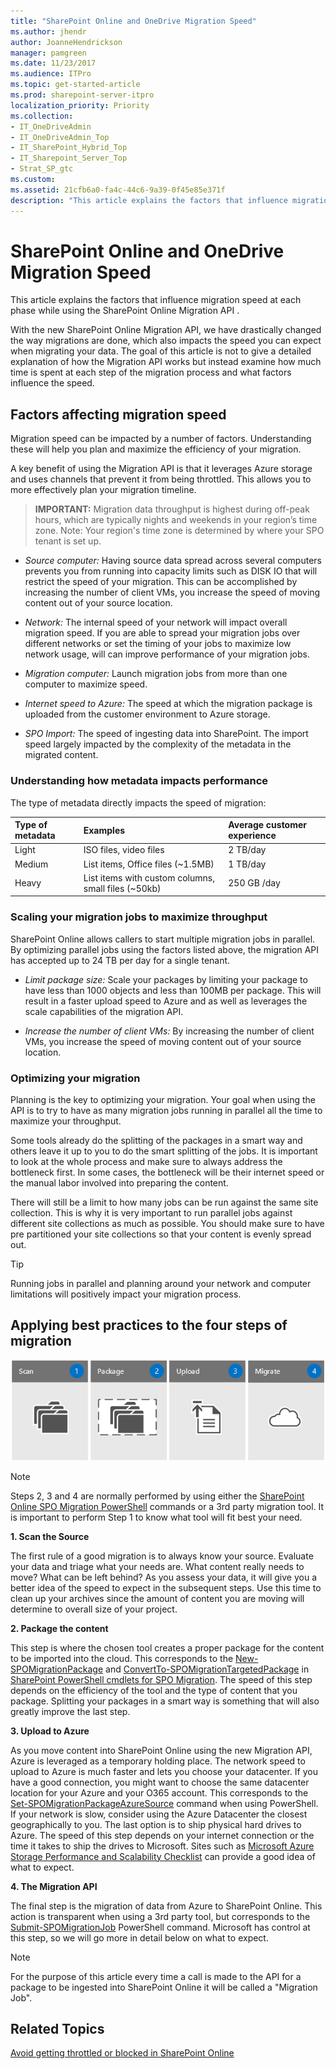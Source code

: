 ```yaml
---
title: "SharePoint Online and OneDrive Migration Speed"
ms.author: jhendr
author: JoanneHendrickson
manager: pamgreen
ms.date: 11/23/2017
ms.audience: ITPro
ms.topic: get-started-article
ms.prod: sharepoint-server-itpro
localization_priority: Priority
ms.collection:
- IT_OneDriveAdmin
- IT_OneDriveAdmin_Top
- IT_SharePoint_Hybrid_Top
- IT_Sharepoint_Server_Top
- Strat_SP_gtc
ms.custom: 
ms.assetid: 21cfb6a0-fa4c-44c6-9a39-0f45e85e371f
description: "This article explains the factors that influence migration speed at each phase while using the SharePoint Online Migration API ."
---
```


# SharePoint Online and OneDrive Migration Speed

This article explains the factors that influence migration speed at each phase while using the SharePoint Online Migration API .
  
With the new SharePoint Online Migration API, we have drastically changed the way migrations are done, which also impacts the speed you can expect when migrating your data. The goal of this article is not to give a detailed explanation of how the Migration API works but instead examine how much time is spent at each step of the migration process and what factors influence the speed.
  
## Factors affecting migration speed

Migration speed can be impacted by a number of factors. Understanding these will help you plan and maximize the efficiency of your migration.
  
A key benefit of using the Migration API is that it leverages Azure storage and uses channels that prevent it from being throttled. This allows you to more effectively plan your migration timeline. 

> **IMPORTANT:**
> Migration data throughput is highest during off-peak hours, which are typically nights and weekends in your region’s time zone. Note: Your region's time zone is determined by where your SPO tenant is set up.
  
-  *Source computer:*  Having source data spread across several computers prevents you from running into capacity limits such as DISK IO that will restrict the speed of your migration. This can be accomplished by increasing the number of client VMs, you increase the speed of moving content out of your source location. 
    
-  *Network:*  The internal speed of your network will impact overall migration speed. If you are able to spread your migration jobs over different networks or set the timing of your jobs to maximize low network usage, will can improve performance of your migration jobs. 
    
-  *Migration computer:*  Launch migration jobs from more than one computer to maximize speed. 
    
-  *Internet speed to Azure:*  The speed at which the migration package is uploaded from the customer environment to Azure storage. 
    
-  *SPO Import:*  The speed of ingesting data into SharePoint. The import speed largely impacted by the complexity of the metadata in the migrated content. 
    
### Understanding how metadata impacts performance

The type of metadata directly impacts the speed of migration:
  
|**Type of metadata**|**Examples**|**Average customer experience**|
|:-----|:-----|:-----|
|Light  <br/> |ISO files, video files  <br/> |2 TB/day  <br/> |
|Medium  <br/> |List items, Office files (~1.5MB)  <br/> |1 TB/day  <br/> |
|Heavy  <br/> |List items with custom columns, small files (~50kb)  <br/> |250 GB /day  <br/> |
   
### Scaling your migration jobs to maximize throughput

SharePoint Online allows callers to start multiple migration jobs in parallel. By optimizing parallel jobs using the factors listed above, the migration API has accepted up to 24 TB per day for a single tenant.
  
-  *Limit package size:*  Scale your packages by limiting your package to have less than 1000 objects and less than 100MB per package. This will result in a faster upload speed to Azure and as well as leverages the scale capabilities of the migration API. 
    
-  *Increase the number of client VMs:*  By increasing the number of client VMs, you increase the speed of moving content out of your source location. 
    
### Optimizing your migration

Planning is the key to optimizing your migration. Your goal when using the API is to try to have as many migration jobs running in parallel all the time to maximize your throughput.
  
Some tools already do the splitting of the packages in a smart way and others leave it up to you to do the smart splitting of the jobs. It is important to look at the whole process and make sure to always address the bottleneck first. In some cases, the bottleneck will be their internet speed or the manual labor involved into preparing the content.
  
There will still be a limit to how many jobs can be run against the same site collection. This is why it is very important to run parallel jobs against different site collections as much as possible. You should make sure to have pre partitioned your site collections so that your content is evenly spread out.
  
> [!TIP]
> Running jobs in parallel and planning around your network and computer limitations will positively impact your migration process. 
  
## Applying best practices to the four steps of migration

![Four steps for a migration](media/44e0b6fb-c272-4587-857b-43840395e099.png)
  
> [!NOTE]
> Steps 2, 3 and 4 are normally performed by using either the [SharePoint Online SPO Migration PowerShell](http://go.microsoft.com/fwlink/?LinkID=619850&amp;clcid=0x409) commands or a 3rd party migration tool. It is important to perform Step 1 to know what tool will fit best your need. 
  
 **1. Scan the Source**
  
The first rule of a good migration is to always know your source. Evaluate your data and triage what your needs are. What content really needs to move? What can be left behind? As you assess your data, it will give you a better idea of the speed to expect in the subsequent steps. Use this time to clean up your archives since the amount of content you are moving will determine to overall size of your project.
  
 **2. Package the content**
  
This step is where the chosen tool creates a proper package for the content to be imported into the cloud. This corresponds to the [New-SPOMigrationPackage](http://go.microsoft.com/fwlink/?LinkID=619851&amp;clcid=0x409) and [ConvertTo-SPOMigrationTargetedPackage](http://go.microsoft.com/fwlink/?LinkID=619852&amp;clcid=0x409) in [SharePoint PowerShell cmdlets for SPO Migration](http://go.microsoft.com/fwlink/?LinkID=619850&amp;clcid=0x409). The speed of this step depends on the efficiency of the tool and the type of content that you package. Splitting your packages in a smart way is something that will also greatly improve the last step.
  
 **3. Upload to Azure**
  
As you move content into SharePoint Online using the new Migration API, Azure is leveraged as a temporary holding place. The network speed to upload to Azure is much faster and lets you choose your datacenter. If you have a good connection, you might want to choose the same datacenter location for your Azure and your O365 account. This corresponds to the [Set-SPOMigrationPackageAzureSource](http://go.microsoft.com/fwlink/?LinkID=619853&amp;clcid=0x409) command when using PowerShell. If your network is slow, consider using the Azure Datacenter the closest geographically to you. The last option is to ship physical hard drives to Azure. The speed of this step depends on your internet connection or the time it takes to ship the drives to Microsoft. Sites such as [Microsoft Azure Storage Performance and Scalability Checklist](http://go.microsoft.com/fwlink/?LinkID=619855&amp;clcid=0x409) can provide a good idea of what to expect. 
  
 **4. The Migration API**
  
The final step is the migration of data from Azure to SharePoint Online. This action is transparent when using a 3rd party tool, but corresponds to the [Submit-SPOMigrationJob](https://technet.microsoft.com/en-us/library/mt143605.aspx) PowerShell command. Microsoft has control at this step, so we will go more in detail below on what to expect. 
  
> [!NOTE]
> For the purpose of this article every time a call is made to the API for a package to be ingested into SharePoint Online it will be called a "Migration Job". 
  
## Related Topics

[Avoid getting throttled or blocked in SharePoint Online](http://go.microsoft.com/fwlink/?LinkID=619858&amp;clcid=0x409)
  

